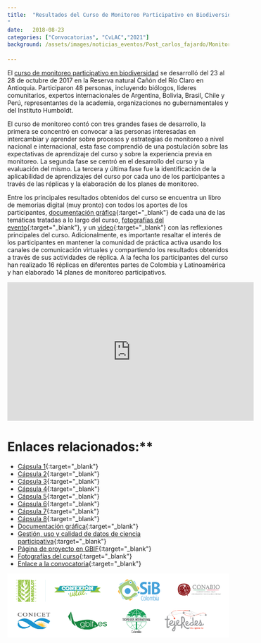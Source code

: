 ```yaml
---
title:  "Resultados del Curso de Monitoreo Participativo en Biodiversidad
"
date:   2018-08-23
categories: ["Convocatorias", "CvLAC","2021"]
background: /assets/images/noticias_eventos/Post_carlos_fajardo/Monitoreoparticipativo%20(1).jpg

---
```


El [curso de monitoreo participativo en biodiversidad](https://sibcolombia.net/curso-de-monitoreo-participativo-en-biodiversidad/) se desarrolló del 23 al 28 de octubre de 2017 en la Reserva natural Cañón del Río Claro en Antioquia. Participaron 48 personas, incluyendo biólogos, líderes comunitarios, expertos internacionales de Argentina, Bolivia, Brasil, Chile y Perú, representantes de la academia, organizaciones no gubernamentales y del Instituto Humboldt.  

El curso de monitoreo contó con tres grandes fases de desarrollo, la primera se concentró en convocar a las personas interesadas en intercambiar y aprender sobre procesos y estrategias de monitoreo a nivel nacional e internacional, esta fase comprendió de una postulación sobre las expectativas de aprendizaje del curso y sobre la experiencia previa en monitoreo. La segunda fase se centró en el desarrollo del curso y la evaluación del mismo. La tercera y última fase fue la identificación de la aplicabilidad de aprendizajes del curso por cada uno de los participantes a través de las réplicas y la elaboración de los planes de monitoreo.  

Entre los principales resultados obtenidos del curso se encuentra un libro de memorias digital (muy pronto) con todos los aportes de los participantes, [documentación gráfica](https://www.flickr.com/photos/137537742@N07/sets/72157672666261508){:target="_blank"} de cada una de las temáticas tratadas a lo largo del curso, [fotografías del evento](https://www.flickr.com/photos/137537742@N07/sets/72157672666665678){:target="_blank"}, y un [video](https://youtu.be/Pf9tzEyRpWg){:target="_blank"} con las reflexiones principales del curso. Adicionalmente, es importante resaltar el interés de los participantes en mantener la comunidad de práctica activa usando los canales de comunicación virtuales y compartiendo los resultados obtenidos a través de sus actividades de réplica. A la fecha los participantes del curso han realizado 16 réplicas en diferentes partes de Colombia y Latinoamérica y han elaborado 14 planes de monitoreo participativos.
<iframe width="560" height="315" src="https://www.youtube.com/embed/Pf9tzEyRpWg" title="YouTube video player" frameborder="0" allow="accelerometer; autoplay; clipboard-write; encrypted-media; gyroscope; picture-in-picture" allowfullscreen></iframe>

# Enlaces relacionados:**

+ [Cápsula 1](https://www.facebook.com/instituto.humboldt/videos/1594444620623088/){:target="_blank"}
+ [Cápsula 2](https://www.facebook.com/instituto.humboldt/videos/1598516280215922/){:target="_blank"}
+ [Cápsula 3](https://www.facebook.com/instituto.humboldt/videos/1599538366780380/){:target="_blank"}
+ [Cápsula 4](https://www.facebook.com/instituto.humboldt/videos/1600701499997400/){:target="_blank"}
+ [Cápsula 5](https://twitter.com/inst_humboldt/status/929033703648645123){:target="_blank"}
+ [Cápsula 6](https://twitter.com/inst_humboldt/status/928385681084252162){:target="_blank"}
+ [Cápsula 7](https://twitter.com/inst_humboldt/status/930546708144119808){:target="_blank"}
+ [Cápsula 8](https://twitter.com/inst_humboldt/status/930903574510555136){:target="_blank"}
+ [Documentación gráfica](https://www.flickr.com/photos/137537742@N07/sets/72157672666261508){:target="_blank"}
+ [Gestión, uso y calidad de datos de ciencia participativa](https://drive.google.com/open?id=1XnsbGIi9TU-p_XNmbsrEvMeit2Kzy-tW){:target="_blank"}
+ [Página de proyecto en GBIF](https://www.gbif.org/project/83344/training-in-participatory-biodiversity-monitoring-building-locally-connecting-globally){:target="_blank"}
+ [Fotografías del curso](https://www.flickr.com/photos/137537742@N07/sets/72157672666665678){:target="_blank"}
+ [Enlace a la convocatoria](https://sibcolombia.net/curso-de-monitoreo-participativo-en-biodiversidad/){:target="_blank"}

<img src="/assets/images/noticias_eventos/Post_carlos_fajardo/Monitoreoparticipativo%20(2).png" width=770>
